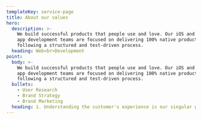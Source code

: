 ```yaml
---
templateKey: service-page
title: About our values
hero:
  description: >-
    We build successful products that people use and love. Our iOS and Android
    app development teams are focused on delivering 100% native products,
    following a structured and test-driven process.
  heading: Web<br>Development
point:
  body: >-
    We build successful products that people use and love. Our iOS and Android
    app development teams are focused on delivering 100% native products,
    following a structured and test-driven process.
  bullets:
    - User Research
    - Brand Strategy
    - Brand Marketing
  heading: 1. Understanding the customer's experience is our singular goal.
---
```



